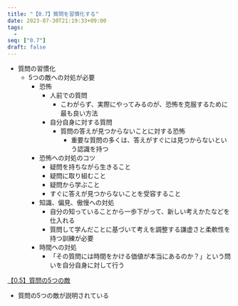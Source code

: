 ```yaml
---
title: "【0.7】質問を習慣化する"
date: 2023-07-30T21:19:33+09:00
tags: 
  -
seq: ["0.7"]
draft: false
---
```


- 質問の習慣化
  - 5つの敵への対処が必要
    - 恐怖
      - 人前での質問
        - こわがらず、実際にやってみるのが、恐怖を克服するために最も良い方法
      - 自分自身に対する質問
        - 質問の答えが見つからないことに対する恐怖
          - 重要な質問の多くは、答えがすぐには見つからないという認識を持つ
    - 恐怖への対処のコツ
      - 疑問を持ちながら生きること
      - 疑問に取り組むこと
      - 疑問から学ぶこと
      - すぐに答えが見つからないことを受容すること
    - 知識、偏見、傲慢への対処
      - 自分の知っていることから一歩下がって、新しい考えかたなどを仕入れる
      - 質問して学んだことに基づいて考えを調整する謙虚さと柔軟性を持つ訓練が必要
    - 時間への対処
      - 「その質問には時間をかける価値が本当にあるのか？」という問いを自分自身に対して行う


[【0.5】質問の5つの敵](content/books/質問力を鍛える本/【0.5】質問の5つの敵.md)
- 質問の5つの敵が説明されている